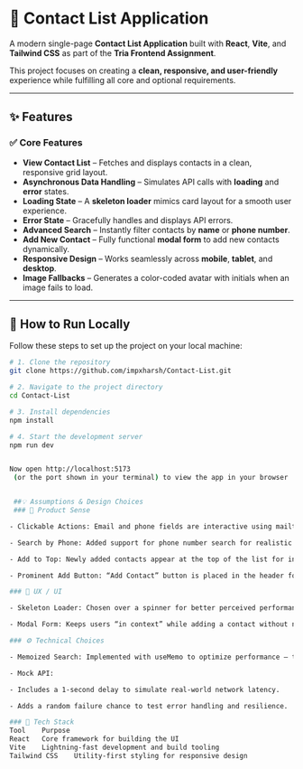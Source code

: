 # 📇 Contact List Application

A modern single-page **Contact List Application** built with **React**, **Vite**, and **Tailwind CSS** as part of the **Tria Frontend Assignment**.

This project focuses on creating a **clean, responsive, and user-friendly** experience while fulfilling all core and optional requirements.

---

## ✨ Features

### ✅ Core Features
- **View Contact List** – Fetches and displays contacts in a clean, responsive grid layout.  
- **Asynchronous Data Handling** – Simulates API calls with **loading** and **error** states.  
- **Loading State** – A **skeleton loader** mimics card layout for a smooth user experience.  
- **Error State** – Gracefully handles and displays API errors.  
- **Advanced Search** – Instantly filter contacts by **name** or **phone number**.  
- **Add New Contact** – Fully functional **modal form** to add new contacts dynamically.  
- **Responsive Design** – Works seamlessly across **mobile**, **tablet**, and **desktop**.  
- **Image Fallbacks** – Generates a color-coded avatar with initials when an image fails to load.  

---

## 🧭 How to Run Locally

Follow these steps to set up the project on your local machine:

```bash
# 1. Clone the repository
git clone https://github.com/impxharsh/Contact-List.git

# 2. Navigate to the project directory
cd Contact-List

# 3. Install dependencies
npm install

# 4. Start the development server
npm run dev


Now open http://localhost:5173
 (or the port shown in your terminal) to view the app in your browser


 ##💡 Assumptions & Design Choices
 ### 🧠 Product Sense

- Clickable Actions: Email and phone fields are interactive using mailto: and tel: links.

- Search by Phone: Added support for phone number search for realistic user behavior.

- Add to Top: Newly added contacts appear at the top of the list for instant visibility.

- Prominent Add Button: “Add Contact” button is placed in the header for easy access.

### 🎨 UX / UI

- Skeleton Loader: Chosen over a spinner for better perceived performance and smoother experience.

- Modal Form: Keeps users “in context” while adding a contact without navigating away.

### ⚙️ Technical Choices

- Memoized Search: Implemented with useMemo to optimize performance — the filtered list only updates when data or the search term changes.

- Mock API:

- Includes a 1-second delay to simulate real-world network latency.

- Adds a random failure chance to test error handling and resilience.

### 🧩 Tech Stack
Tool	Purpose
React	Core framework for building the UI
Vite	Lightning-fast development and build tooling
Tailwind CSS	Utility-first styling for responsive design